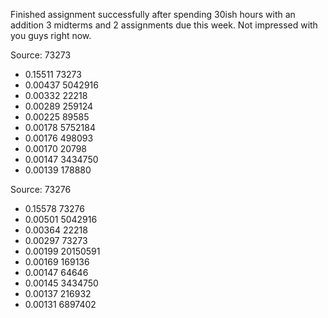 Finished assignment successfully after spending 30ish hours with an addition 3 midterms and 2 assignments due this week. Not impressed with you guys right now.

Source: 73273
* 0.15511 73273
* 0.00437 5042916
* 0.00332 22218
* 0.00289 259124
* 0.00225 89585
* 0.00178 5752184
* 0.00176 498093
* 0.00170 20798
* 0.00147 3434750
* 0.00139 178880

Source: 73276
* 0.15578 73276
* 0.00501 5042916
* 0.00364 22218
* 0.00297 73273
* 0.00199 20150591
* 0.00169 169136
* 0.00147 64646
* 0.00145 3434750
* 0.00137 216932
* 0.00131 6897402
